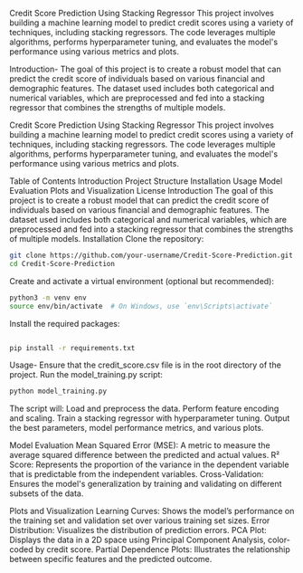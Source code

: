 Credit Score Prediction Using Stacking Regressor
This project involves building a machine learning model to predict credit scores using a variety of techniques, including stacking regressors. The code leverages multiple algorithms, performs hyperparameter tuning, and evaluates the model's performance using various metrics and plots.

Introduction-
The goal of this project is to create a robust model that can predict the credit score of individuals based on various financial and demographic features. The dataset used includes both categorical and numerical variables, which are preprocessed and fed into a stacking regressor that combines the strengths of multiple models.



Credit Score Prediction Using Stacking Regressor
This project involves building a machine learning model to predict credit scores using a variety of techniques, including stacking regressors. The code leverages multiple algorithms, performs hyperparameter tuning, and evaluates the model's performance using various metrics and plots.

Table of Contents
Introduction
Project Structure
Installation
Usage
Model Evaluation
Plots and Visualization
License
Introduction
The goal of this project is to create a robust model that can predict the credit score of individuals based on various financial and demographic features. The dataset used includes both categorical and numerical variables, which are preprocessed and fed into a stacking regressor that combines the strengths of multiple models.
Installation
Clone the repository:

```bash
git clone https://github.com/your-username/Credit-Score-Prediction.git
cd Credit-Score-Prediction
```
Create and activate a virtual environment (optional but recommended):

```bash
python3 -m venv env
source env/bin/activate  # On Windows, use `env\Scripts\activate`
```
Install the required packages:

```bash

pip install -r requirements.txt
```

Usage-
Ensure that the credit_score.csv file is in the root directory of the project.
Run the model_training.py script:
```python
python model_training.py
```
The script will:
Load and preprocess the data.
Perform feature encoding and scaling.
Train a stacking regressor with hyperparameter tuning.
Output the best parameters, model performance metrics, and various plots.

Model Evaluation
Mean Squared Error (MSE): A metric to measure the average squared difference between the predicted and actual values.
R² Score: Represents the proportion of the variance in the dependent variable that is predictable from the independent variables.
Cross-Validation: Ensures the model's generalization by training and validating on different subsets of the data.

Plots and Visualization
Learning Curves: Shows the model’s performance on the training set and validation set over various training set sizes.
Error Distribution: Visualizes the distribution of prediction errors.
PCA Plot: Displays the data in a 2D space using Principal Component Analysis, color-coded by credit score.
Partial Dependence Plots: Illustrates the relationship between specific features and the predicted outcome.

